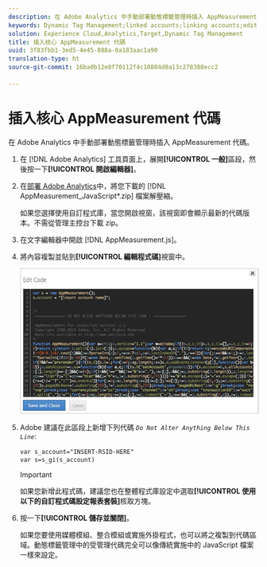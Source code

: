 ```yaml
---
description: 在 Adobe Analytics 中手動部署動態標籤管理時插入 AppMeasurement 代碼。
keywords: Dynamic Tag Management;linked accounts;linking accounts;edit code;appmeasurement;appmeasurement code
solution: Experience Cloud,Analytics,Target,Dynamic Tag Management
title: 插入核心 AppMeasurement 代碼
uuid: 3f83fbb1-3ed5-4e45-888a-0a183aac1a90
translation-type: ht
source-git-commit: 16ba0b12e0f70112f4c10804d0a13c278388ecc2

---
```



# 插入核心 AppMeasurement 代碼

在 Adobe Analytics 中手動部署動態標籤管理時插入 AppMeasurement 代碼。

1. 在 [!DNL Adobe Analytics] 工具頁面上，展開&#x200B;**[!UICONTROL 一般]**&#x200B;區段，然後按一下&#x200B;**[!UICONTROL 開啟編輯器]**。
1. 在[部署 Adobe Analytics](/help/implement/c-implement-with-dtm/t-analytics-deploy.md)中，將您下載的 [!DNL AppMeasurement_JavaScript*.zip] 檔案解壓縮。

   如果您選擇使用自訂程式庫，當您開啟視窗，該視窗即會顯示最新的代碼版本。不需從管理主控台下載 zip。
1. 在文字編輯器中開啟 [!DNL AppMeasurement.js]。
1. 將內容複製並貼到&#x200B;**[!UICONTROL 編輯程式碼]**&#x200B;視窗中。

   ![](assets/edit-code.png)

1. Adobe 建議在此區段上新增下列代碼 *`Do Not Alter Anything Below This Line`*:

   ```
   var s_account="INSERT-RSID-HERE"
   var s=s_gi(s_account)
   ```

   >[!IMPORTANT]
   >
   >如果您新增此程式碼，建議您也在整體程式庫設定中選取&#x200B;**[!UICONTROL 使用以下的自訂程式碼設定報表套裝]**&#x200B;核取方塊。

1. 按一下&#x200B;**[!UICONTROL 儲存並關閉]**。

   如果您要使用媒體模組、整合模組或實施外掛程式，也可以將之複製到代碼區域。動態標籤管理中的受管理代碼完全可以像傳統實施中的 JavaScript 檔案一樣來設定。

